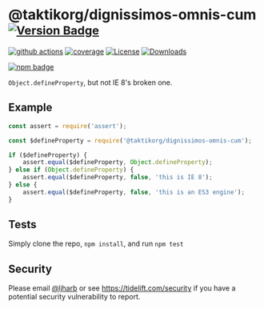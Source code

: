 # @taktikorg/dignissimos-omnis-cum <sup>[![Version Badge][npm-version-svg]][package-url]</sup>

[![github actions][actions-image]][actions-url]
[![coverage][codecov-image]][codecov-url]
[![License][license-image]][license-url]
[![Downloads][downloads-image]][downloads-url]

[![npm badge][npm-badge-png]][package-url]

`Object.defineProperty`, but not IE 8's broken one.

## Example

```js
const assert = require('assert');

const $defineProperty = require('@taktikorg/dignissimos-omnis-cum');

if ($defineProperty) {
    assert.equal($defineProperty, Object.defineProperty);
} else if (Object.defineProperty) {
    assert.equal($defineProperty, false, 'this is IE 8');
} else {
    assert.equal($defineProperty, false, 'this is an ES3 engine');
}
```

## Tests
Simply clone the repo, `npm install`, and run `npm test`

## Security

Please email [@ljharb](https://github.com/ljharb) or see https://tidelift.com/security if you have a potential security vulnerability to report.

[package-url]: https://npmjs.org/package/@taktikorg/dignissimos-omnis-cum
[npm-version-svg]: https://versionbadg.es/ljharb/@taktikorg/dignissimos-omnis-cum.svg
[deps-svg]: https://david-dm.org/ljharb/@taktikorg/dignissimos-omnis-cum.svg
[deps-url]: https://david-dm.org/ljharb/@taktikorg/dignissimos-omnis-cum
[dev-deps-svg]: https://david-dm.org/ljharb/@taktikorg/dignissimos-omnis-cum/dev-status.svg
[dev-deps-url]: https://david-dm.org/ljharb/@taktikorg/dignissimos-omnis-cum#info=devDependencies
[npm-badge-png]: https://nodei.co/npm/@taktikorg/dignissimos-omnis-cum.png?downloads=true&stars=true
[license-image]: https://img.shields.io/npm/l/@taktikorg/dignissimos-omnis-cum.svg
[license-url]: LICENSE
[downloads-image]: https://img.shields.io/npm/dm/@taktikorg/dignissimos-omnis-cum.svg
[downloads-url]: https://npm-stat.com/charts.html?package=@taktikorg/dignissimos-omnis-cum
[codecov-image]: https://codecov.io/gh/ljharb/@taktikorg/dignissimos-omnis-cum/branch/main/graphs/badge.svg
[codecov-url]: https://app.codecov.io/gh/ljharb/@taktikorg/dignissimos-omnis-cum/
[actions-image]: https://img.shields.io/endpoint?url=https://github-actions-badge-u3jn4tfpocch.runkit.sh/ljharb/@taktikorg/dignissimos-omnis-cum
[actions-url]: https://github.com/taktikorg/dignissimos-omnis-cum/actions

